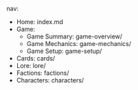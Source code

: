 nav:
  - Home: index.md
  - Game:
    - Game Summary: game-overview/
    - Game Mechanics: game-mechanics/
    - Game Setup: game-setup/
  - Cards: cards/
  - Lore: lore/
  - Factions: factions/
  - Characters: characters/